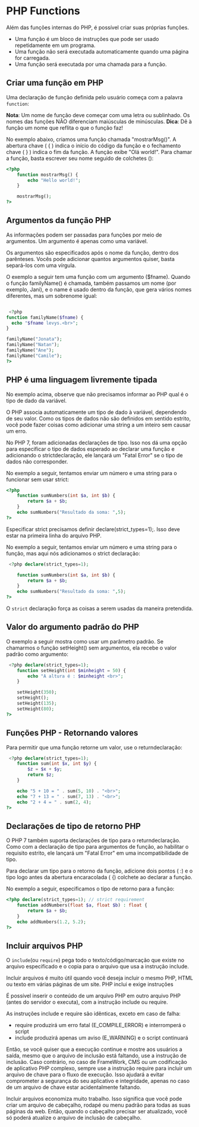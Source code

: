 # PHP Functions
Além das funções internas do PHP, é possível criar suas próprias funções.

- Uma função é um bloco de instruções que pode ser usado repetidamente em um programa.
- Uma função não será executada automaticamente quando uma página for carregada.
- Uma função será executada por uma chamada para a função.

## Criar uma função em PHP
Uma declaração de função definida pelo usuário começa com a palavra ```function```:

**Nota**: Um nome de função deve começar com uma letra ou sublinhado. Os nomes das funções NÃO diferenciam maiúsculas de minúsculas.
**Dica**: Dê à função um nome que reflita o que o função faz! 

No exemplo abaixo, criamos uma função chamada "mostrarMsg()". A abertura chave ( { ) indica o início do código da função e o fechamento chave ( } ) indica o fim da função. A função exibe "Olá world!". Para chamar a função, basta escrever seu nome seguido de colchetes (): 

```php
<?php
    function mostrarMsg() {
        echo "Hello world!";
    }

    mostrarMsg();
?> 
```

## Argumentos da função PHP

As informações podem ser passadas para funções por meio de argumentos. Um argumento é apenas como uma variável.

Os argumentos são especificados após o nome da função, dentro dos parênteses. Vocês pode adicionar quantos argumentos quiser, basta separá-los com uma vírgula.

O exemplo a seguir tem uma função com um argumento ($fname). Quando o função familyName() é chamada, também passamos um nome (por exemplo, Jani), e o name é usado dentro da função, que gera vários nomes diferentes, mas um sobrenome igual:

```php

 <?php
function familyName($fname) {
  echo "$fname levys.<br>";
}

familyName("Jonata");
familyName("Natan");
familyName("Ane");
familyName("Camile");
?> 
```

## PHP é uma linguagem livremente tipada

No exemplo acima, observe que não precisamos informar ao PHP qual é o tipo de dado da variável.

O PHP associa automaticamente um tipo de dado à variável, dependendo de seu valor. Como os tipos de dados não são definidos em sentido estrito, você pode fazer coisas como adicionar uma string a um inteiro sem causar um erro.

No PHP 7, foram adicionadas declarações de tipo. Isso nos dá uma opção para especificar o tipo de dados esperado ao declarar uma função e adicionando o strictdeclaração, ele lançará um "Fatal Error" se o tipo de dados não corresponder.

No exemplo a seguir, tentamos enviar um número e uma string para o funcionar sem usar strict:


```php
<?php
    function sumNumbers(int $a, int $b) {
        return $a + $b;
    }
    echo sumNumbers("Resultado da soma: ",5);
?> 
```

Especificar strict precisamos definir declare(strict_types=1);. Isso deve estar na primeira linha do arquivo PHP.

No exemplo a seguir, tentamos enviar um número e uma string para o função, mas aqui nós adicionamos o strict declaração:

```php
 <?php declare(strict_types=1);

    function sumNumbers(int $a, int $b) {
        return $a + $b;
    }
    echo sumNumbers("Resultado da soma: ",5);
?>
```



O ```strict``` declaração força as coisas a serem usadas da maneira pretendida.


## Valor do argumento padrão do PHP

O exemplo a seguir mostra como usar um parâmetro padrão. Se chamarmos o função setHeight() sem argumentos, ela recebe o valor padrão como argumento: 

```php
 <?php declare(strict_types=1);
    function setHeight(int $minheight = 50) {
        echo "A altura é : $minheight <br>";
    }

    setHeight(350);
    setHeight();
    setHeight(135);
    setHeight(80);
?> 

```

## Funções PHP - Retornando valores

Para permitir que uma função retorne um valor, use o returndeclaração: 
```php
 <?php declare(strict_types=1);
    function sum(int $x, int $y) {
        $z = $x + $y;
        return $z;
    }

    echo "5 + 10 = " . sum(5, 10) . "<br>";
    echo "7 + 13 = " . sum(7, 13) . "<br>";
    echo "2 + 4 = " . sum(2, 4);
?> 
```

## Declarações de tipo de retorno PHP

O PHP 7 também suporta declarações de tipo para o returndeclaração. Como com a declaração de tipo para argumentos de função, ao habilitar o requisito estrito, ele lançará um "Fatal Error" em uma incompatibilidade de tipo.

Para declarar um tipo para o retorno da função, adicione dois pontos ( :) e o tipo logo antes da abertura encaracolada ( {) colchete ao declarar a função.

No exemplo a seguir, especificamos o tipo de retorno para a função: 

```php
<?php declare(strict_types=1); // strict requirement
    function addNumbers(float $a, float $b) : float {
        return $a + $b;
    }
    echo addNumbers(1.2, 5.2);
?>
```


## Incluir arquivos PHP

O ```include```(ou ```require```) pega todo o texto/código/marcação que existe no arquivo especificado e o copia para o arquivo que usa a instrução include.

Incluir arquivos é muito útil quando você deseja incluir o mesmo PHP, HTML ou texto em várias páginas de um site.
PHP inclui e exige instruções

É possível inserir o conteúdo de um arquivo PHP em outro arquivo PHP (antes do servidor o executa), com a instrução include ou require.

As instruções include e require são idênticas, exceto em caso de falha:
- require produzirá um erro fatal (E_COMPILE_ERROR) e interromperá o script
- include produzirá apenas um aviso (E_WARNING) e o script continuará

Então, se você quiser que a execução continue e mostre aos usuários a saída, mesmo que o arquivo de inclusão está faltando, use a instrução de inclusão. Caso contrário, no caso de FrameWork, CMS ou um codificação de aplicativo PHP complexo, sempre use a instrução require para incluir um arquivo de chave para o fluxo de execução. Isso ajudará a evitar comprometer a segurança do seu aplicativo e integridade, apenas no caso de um arquivo de chave estar acidentalmente faltando.

Incluir arquivos economiza muito trabalho. Isso significa que você pode criar um arquivo de cabeçalho, rodapé ou menu padrão para todas as suas páginas da web. Então, quando o cabeçalho precisar ser atualizado, você só poderá atualize o arquivo de inclusão de cabeçalho. 
